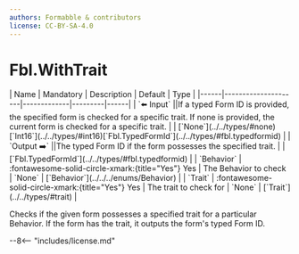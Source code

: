 ```yaml
---
authors: Formabble & contributors
license: CC-BY-SA-4.0
---
```



# Fbl.WithTrait

<div class="sh-parameters" markdown="1">
| Name | Mandatory | Description | Default | Type |
|------|---------------------|-------------|---------|------|
| `⬅️ Input` ||If a typed Form ID is provided, the specified form is checked for a specific trait. If none is provided, the current form is checked for a specific trait. | | [`None`](../../types/#none)[`Int16`](../../types/#int16)[`Fbl.TypedFormId`](../../types/#fbl.typedformid) |
| `Output ➡️` ||The typed Form ID if the form possesses the specified trait. | | [`Fbl.TypedFormId`](../../types/#fbl.typedformid) |
| `Behavior` | :fontawesome-solid-circle-xmark:{title="Yes"} Yes  | The Behavior to check | `None` | [`Behavior`](../../../enums/Behavior) |
| `Trait` | :fontawesome-solid-circle-xmark:{title="Yes"} Yes  | The trait to check for | `None` | [`Trait`](../../types/#trait) |

</div>

Checks if the given form possesses a specified trait for a particular Behavior. If the form has the trait, it outputs the form's typed Form ID.

--8<-- "includes/license.md"

